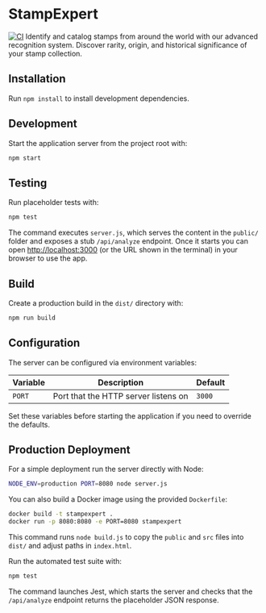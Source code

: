# StampExpert

[![CI](https://github.com/yourusername/StampExpert/actions/workflows/test.yml/badge.svg)](https://github.com/yourusername/StampExpert/actions/workflows/test.yml)
Identify and catalog stamps from around the world with our advanced recognition system. Discover rarity, origin, and historical significance of your stamp collection.

## Installation
Run `npm install` to install development dependencies.

## Development
Start the application server from the project root with:

```bash
npm start
```

## Testing
Run placeholder tests with:

```bash
npm test
```

The command executes `server.js`, which serves the content in the `public/` folder and exposes a stub `/api/analyze` endpoint. Once it starts you can open [http://localhost:3000](http://localhost:3000) (or the URL shown in the terminal) in your browser to use the app.

## Build
Create a production build in the `dist/` directory with:

```bash
npm run build
```


## Configuration

The server can be configured via environment variables:

| Variable | Description | Default |
| -------- | ----------- | ------- |
| `PORT`   | Port that the HTTP server listens on | `3000` |

Set these variables before starting the application if you need to override the defaults.

## Production Deployment

For a simple deployment run the server directly with Node:

```bash
NODE_ENV=production PORT=8080 node server.js
```

You can also build a Docker image using the provided `Dockerfile`:

```bash
docker build -t stampexpert .
docker run -p 8080:8080 -e PORT=8080 stampexpert
```


This command runs `node build.js` to copy the `public` and `src` files into
`dist/` and adjust paths in `index.html`.


Run the automated test suite with:

```bash
npm test
```

The command launches Jest, which starts the server and checks that the `/api/analyze` endpoint returns the placeholder JSON response.


